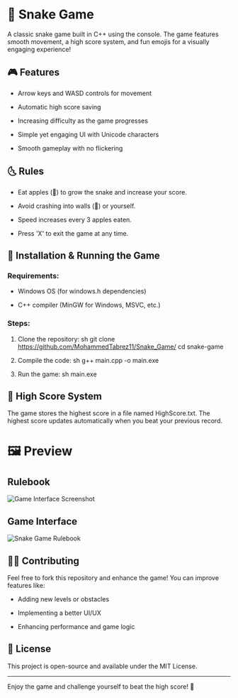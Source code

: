 # 🐍 Snake Game


A classic snake game built in C++ using the console. The game features smooth movement, a high score system, and fun emojis for a visually engaging experience!


## 🎮 Features

- Arrow keys and WASD controls for movement
  
- Automatic high score saving
  
- Increasing difficulty as the game progresses
  
- Simple yet engaging UI with Unicode characters
  
- Smooth gameplay with no flickering


## 🌜 Rules


- Eat apples (🍎) to grow the snake and increase your score.
  
- Avoid crashing into walls (🫡) or yourself.
  
- Speed increases every 3 apples eaten.
  
- Press 'X' to exit the game at any time.
  

## 🔧 Installation & Running the Game


### Requirements:


- Windows OS (for windows.h dependencies)
  
- C++ compiler (MinGW for Windows, MSVC, etc.)


### Steps:


1. Clone the repository:
   sh
   git clone https://github.com/MohammedTabrez11/Snake_Game/
   cd snake-game
   

2. Compile the code:
   sh
   g++ main.cpp -o main.exe
   

3. Run the game:
   sh
   main.exe
   

## 💾 High Score System


The game stores the highest score in a file named HighScore.txt. The highest score updates automatically when you beat your previous record.


# 🖼 Preview


## Rulebook

![Game Interface Screenshot](preview.png)


## Game Interface

![Snake Game Rulebook](Snake_game.png)


## 👨‍💻 Contributing


Feel free to fork this repository and enhance the game! You can improve features like:


- Adding new levels or obstacles
  
- Implementing a better UI/UX
  
- Enhancing performance and game logic


## 📝 License

This project is open-source and available under the MIT License.

---

Enjoy the game and challenge yourself to beat the high score! 🚀
